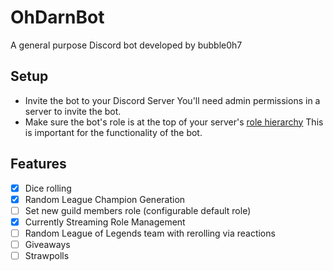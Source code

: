 # OhDarnBot
A general purpose Discord bot developed by bubble0h7

## Setup
- Invite the bot to your Discord Server
You'll need admin permissions in a server to invite the bot.
- Make sure the bot's role is at the top of your server's [role hierarchy](https://support.discordapp.com/hc/en-us/articles/214836687-Role-Management-101)
This is important for the functionality of the bot.

## Features
- [x] Dice rolling
- [x] Random League Champion Generation
- [ ] Set new guild members role (configurable default role)
- [x] Currently Streaming Role Management
- [ ] Random League of Legends team with rerolling via reactions
- [ ] Giveaways
- [ ] Strawpolls